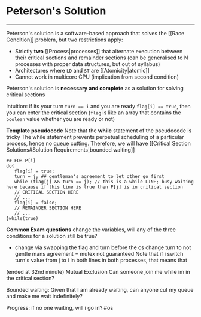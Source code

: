 # Peterson's Solution
---
Peterson's solution is a software-based approach that solves the [[Race Condition]] problem, but two restrictions apply:
- Strictly **two** [[Process|processes]] that alternate execution between their critical sections and remainder sections (can be generalised to N processes with proper data structures, but out of syllabus)
- Architectures where `LD` and `ST` are [[Atomicity|atomic]]
- Cannot work in multicore CPU (implication from second condition)

Peterson's solution is **necessary and complete** as a solution for solving critical sections

Intuition: if its your turn `turn == i` and you are ready `flag[i] == true`, then you can enter the critical section (`flag` is like an array that contains the `boolean` value whether you are ready or not)

**Template pseudocode**
Note that the **while** statement of the pseudocode is tricky
The while statement prevents perpetual scheduling of a particular process, hence no queue cutting. Therefore, we will have [[Critical Section Solutions#Solution Requirements|bounded waiting]] 

```
## FOR P[i]
do{
   flag[i] = true;
   turn = j; ## gentleman's agreement to let other go first
   while (flag[j] && turn == j); // this is a while LINE; busy waiting here because if this line is true then P[j] is in critical section 
   // CRITICAL SECTION HERE
   // ...
   flag[i] = false;
   // REMAINDER SECTION HERE
   // ...
}while(true)
```

**Common Exam questions**
change the variables, will any of the three conditions for a solution still be true?
- change via swapping the flag and turn before the cs
change turn to not gentle mans agreement = mutex not guaranteed
Note that if i switch turn's value from j to i in both lines in both processes, that means that 

(ended at 32nd minute)
Mutual Exclusion
Can someone join me while im in the critical section?

Bounded waiting:
Given that I am already waiting, can anyone cut my queue and make me wait indefinitely?

Progress:
if no one waiting, will i go in?
#os